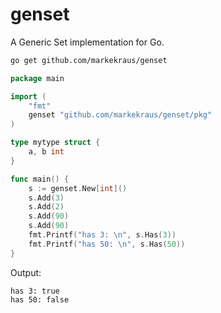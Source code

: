 # genset

A Generic Set implementation for Go.

```bash
go get github.com/markekraus/genset
```

```go
package main

import (
    "fmt"
    genset "github.com/markekraus/genset/pkg"
)

type mytype struct {
    a, b int
}

func main() {
    s := genset.New[int]()
    s.Add(3)
    s.Add(2)
    s.Add(90)
    s.Add(90)
    fmt.Printf("has 3: \n", s.Has(3))
    fmt.Printf("has 50: \n", s.Has(50))
}
```

Output:

```plaintext
has 3: true
has 50: false
```
